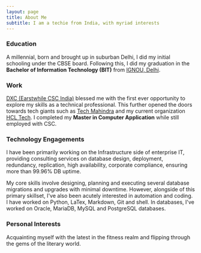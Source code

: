 ```yaml
---
layout: page
title: About Me
subtitle: I am a techie from India, with myriad interests
---
```


### Education
A millennial, born and brought up in suburban Delhi, I did my initial schooling under the CBSE board. Following this, I did my graduation in the **Bachelor of Information Technology (BIT)** from [IGNOU, Delhi](https://www.ignou.ac.in/).

### Work
[DXC (Earstwhile CSC India)](https://dxc.com/in/en) blessed me with the first ever opportunity to explore my skills as a technical professional. This further opened the doors towards tech giants such as [Tech Mahindra](https://www.techmahindra.com/) and my current organization [HCL Tech](https://www.hcltech.com/). I completed my **Master in Computer Application** while still employed with CSC.

### Technology Engagements
I have been primarily working on the Infrastructure side of enterprise IT, providing consulting services on database design, deployment, redundancy, replication, high availability, corporate compliance, ensuring more than 99.96% DB uptime.

My core skills involve designing, planning and executing several database migrations and upgrades with minimal downtime. However, alongside of this primary skillset, I've also been acutely interested in automation and coding. I have worked on Python, LaTex, Markdown, Git and shell. In databases, I've worked on Oracle, MariaDB, MySQL and PostgreSQL databases.

### Personal Interests
Acquainting myself with the latest in the fitness realm and flipping through the gems of the literary world. 
